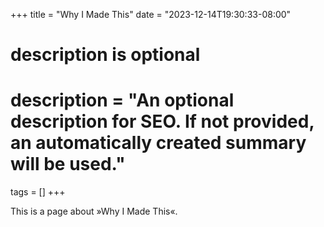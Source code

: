 +++
title = "Why I Made This"
date = "2023-12-14T19:30:33-08:00"

#
# description is optional
#
# description = "An optional description for SEO. If not provided, an automatically created summary will be used."

tags = []
+++

This is a page about »Why I Made This«.

